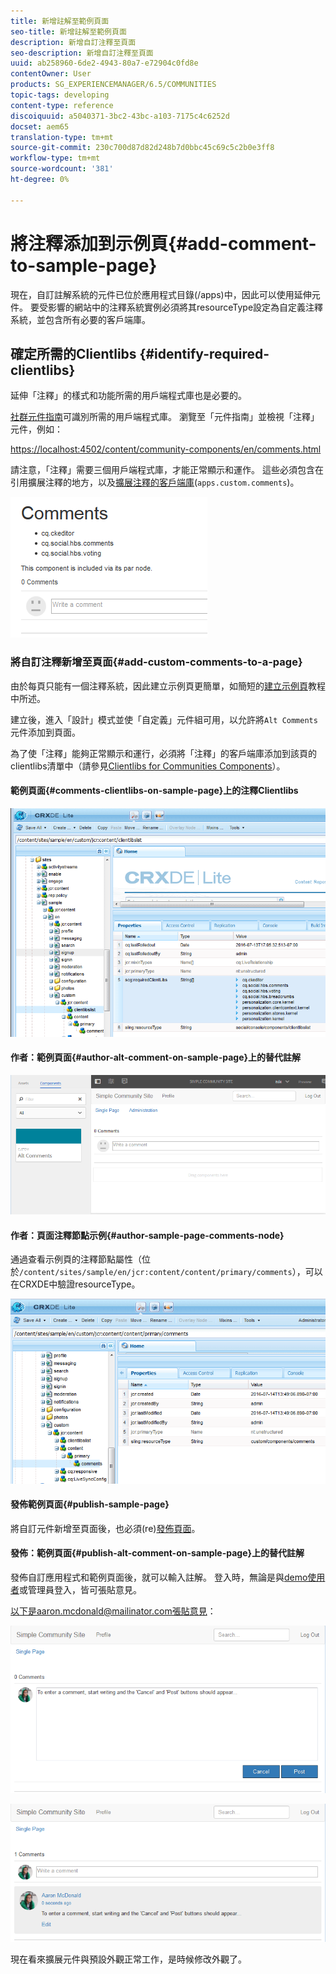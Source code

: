 ```yaml
---
title: 新增註解至範例頁面
seo-title: 新增註解至範例頁面
description: 新增自訂注釋至頁面
seo-description: 新增自訂注釋至頁面
uuid: ab258960-6de2-4943-80a7-e72904c0fd8e
contentOwner: User
products: SG_EXPERIENCEMANAGER/6.5/COMMUNITIES
topic-tags: developing
content-type: reference
discoiquuid: a5040371-3bc2-43bc-a103-7175c4c6252d
docset: aem65
translation-type: tm+mt
source-git-commit: 230c700d87d82d248b7d0bbc45c69c5c2b0e3ff8
workflow-type: tm+mt
source-wordcount: '381'
ht-degree: 0%

---
```



# 將注釋添加到示例頁{#add-comment-to-sample-page}

現在，自訂註解系統的元件已位於應用程式目錄(/apps)中，因此可以使用延伸元件。 要受影響的網站中的注釋系統實例必須將其resourceType設定為自定義注釋系統，並包含所有必要的客戶端庫。

## 確定所需的Clientlibs {#identify-required-clientlibs}

延伸「注釋」的樣式和功能所需的用戶端程式庫也是必要的。

[社群元件指南](/help/communities/components-guide.md)可識別所需的用戶端程式庫。 瀏覽至「元件指南」並檢視「注釋」元件，例如：

[https://localhost:4502/content/community-components/en/comments.html](https://localhost:4502/content/community-components/en/comments.html)

請注意，「注釋」需要三個用戶端程式庫，才能正常顯示和運作。 這些必須包含在引用擴展注釋的地方，以及[擴展注釋的客戶端庫](/help/communities/extend-create-components.md#create-a-client-library-folder)(`apps.custom.comments`)。

![chlimage_1-47](assets/chlimage_1-47.png)

### 將自訂注釋新增至頁面{#add-custom-comments-to-a-page}

由於每頁只能有一個注釋系統，因此建立示例頁更簡單，如簡短的[建立示例頁](/help/communities/create-sample-page.md)教程中所述。

建立後，進入「設計」模式並使「自定義」元件組可用，以允許將`Alt Comments`元件添加到頁面。

為了使「注釋」能夠正常顯示和運行，必須將「注釋」的客戶端庫添加到該頁的clientlibs清單中（請參見[Clientlibs for Communities Components](/help/communities/clientlibs.md)）。

#### 範例頁面{#comments-clientlibs-on-sample-page}上的注釋Clientlibs

![chlimage_1-48](assets/chlimage_1-48.png)

#### 作者：範例頁面{#author-alt-comment-on-sample-page}上的替代註解

![chlimage_1-49](assets/chlimage_1-49.png)

#### 作者：頁面注釋節點示例{#author-sample-page-comments-node}

通過查看示例頁的注釋節點屬性（位於`/content/sites/sample/en/jcr:content/content/primary/comments`），可以在CRXDE中驗證resourceType。

![chlimage_1-50](assets/chlimage_1-50.png)

#### 發佈範例頁面{#publish-sample-page}

將自訂元件新增至頁面後，也必須(re)[發佈頁面](/help/communities/sites-console.md#publishing-the-site)。

#### 發佈：範例頁面{#publish-alt-comment-on-sample-page}上的替代註解

發佈自訂應用程式和範例頁面後，就可以輸入註解。 登入時，無論是與[demo使用者](/help/communities/tutorials.md#demo-users)或管理員登入，皆可張貼意見。

以下是aaron.mcdonald@mailinator.com張貼意見：

![chlimage_1-51](assets/chlimage_1-51.png)

![chlimage_1-52](assets/chlimage_1-52.png)

現在看來擴展元件與預設外觀正常工作，是時候修改外觀了。
